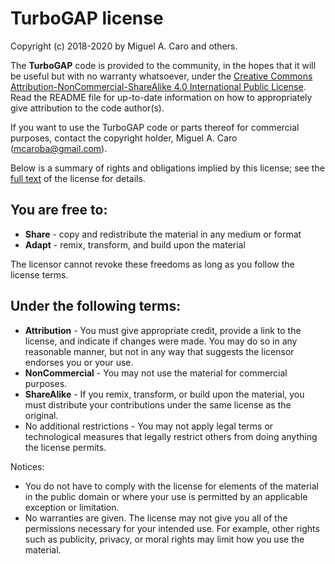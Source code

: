 # TurboGAP license

Copyright (c) 2018-2020 by Miguel A. Caro and others.

The **TurboGAP** code is provided to the community, in the hopes that it will be useful but
with no warranty whatsoever, under the [Creative Commons Attribution-NonCommercial-ShareAlike
4.0 International Public License](https://creativecommons.org/licenses/by-nc-sa/4.0/legalcode).
Read the README file for up-to-date information on how to appropriately give attribution to
the code author(s).

If you want to use the TurboGAP code or parts thereof for commercial purposes, contact the
copyright holder, Miguel A. Caro (mcaroba@gmail.com).

Below is a summary of rights and obligations implied by this license; see the [full
text](https://creativecommons.org/licenses/by-nc-sa/4.0/legalcode) of the license for details.

## You are free to:
* **Share** - copy and redistribute the material in any medium or format
* **Adapt** - remix, transform, and build upon the material

The licensor cannot revoke these freedoms as long as you follow the license terms.

## Under the following terms:
* **Attribution** - You must give appropriate credit, provide a link to the license, and
indicate if changes were made. You may do so in any reasonable manner, but not in any way that
suggests the licensor endorses you or your use.
* **NonCommercial** - You may not use the material for commercial purposes.
* **ShareAlike** - If you remix, transform, or build upon the material, you must distribute
your contributions under the same license as the original.
* No additional restrictions - You may not apply legal terms or technological measures that
legally restrict others from doing anything the license permits.

Notices:

* You do not have to comply with the license for elements of the material in the public domain
or where your use is permitted by an applicable exception or limitation.
* No warranties are given. The license may not give you all of the permissions necessary for
your intended use. For example, other rights such as publicity, privacy, or moral rights may
limit how you use the material.
